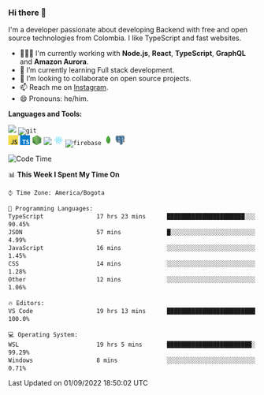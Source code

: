 ### Hi there 👋

I'm a developer passionate about developing Backend with free and open source technologies from Colombia. I like TypeScript and fast websites.

- 👨🏽‍💻 I'm currently working with **Node.js**, **React**, **TypeScript**, **GraphQL** and **Amazon Aurora**.
- 🌱 I’m currently learning Full stack development.
- 🚀 I’m looking to collaborate on open source projects.
- 📫   Reach me on [Instagram](https://instagram.com/nexckycort).
- 😄  Pronouns: he/him.

**Languages and Tools:**  

<code><img height="20"  src="https://upload.wikimedia.org/wikipedia/commons/2/2d/Visual_Studio_Code_1.18_icon.svg"></code>
<code><img src="https://www.vectorlogo.zone/logos/git-scm/git-scm-icon.svg" alt="git" height="20"/> </code>
<code><img height="20" src="https://raw.githubusercontent.com/github/explore/80688e429a7d4ef2fca1e82350fe8e3517d3494d/topics/javascript/javascript.png"></code>
<code><img height="20" src="https://raw.githubusercontent.com/github/explore/80688e429a7d4ef2fca1e82350fe8e3517d3494d/topics/typescript/typescript.png"></code>
<code><img height="20" src="https://raw.githubusercontent.com/github/explore/80688e429a7d4ef2fca1e82350fe8e3517d3494d/topics/nodejs/nodejs.png"></code>
<code><img height="20" src="https://deno.land/logo.svg"></code>
<code><img height="20" src="https://raw.githubusercontent.com/github/explore/80688e429a7d4ef2fca1e82350fe8e3517d3494d/topics/react/react.png"></code>
<code><img src="https://www.vectorlogo.zone/logos/firebase/firebase-icon.svg" alt="firebase"  height="20"/></code>
<code><img src="https://raw.githubusercontent.com/devicons/devicon/master/icons/mongodb/mongodb-original.svg"  height="20"/></code>
<code><img src="https://raw.githubusercontent.com/devicons/devicon/master/icons/postgresql/postgresql-original.svg" height="20"/></code>

<!--START_SECTION:waka-->
![Code Time](http://img.shields.io/badge/Code%20Time-2%2C277%20hrs%205%20mins-blue)

📊 **This Week I Spent My Time On** 

```text
⌚︎ Time Zone: America/Bogota

💬 Programming Languages: 
TypeScript               17 hrs 23 mins      ██████████████████████░░░   90.45% 
JSON                     57 mins             █░░░░░░░░░░░░░░░░░░░░░░░░   4.99% 
JavaScript               16 mins             ░░░░░░░░░░░░░░░░░░░░░░░░░   1.45% 
CSS                      14 mins             ░░░░░░░░░░░░░░░░░░░░░░░░░   1.28% 
Other                    12 mins             ░░░░░░░░░░░░░░░░░░░░░░░░░   1.06%

🔥 Editors: 
VS Code                  19 hrs 13 mins      █████████████████████████   100.0%

💻 Operating System: 
WSL                      19 hrs 5 mins       ████████████████████████░   99.29% 
Windows                  8 mins              ░░░░░░░░░░░░░░░░░░░░░░░░░   0.71%

```


 Last Updated on 01/09/2022 18:50:02 UTC
<!--END_SECTION:waka-->

